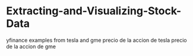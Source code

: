 # Extracting-and-Visualizing-Stock-Data
yfinance examples from tesla and gme
precio de la accion de tesla 
precio de la accion de gme
